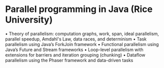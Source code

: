 # Parallel programming in Java (Rice University)

 • Theory of parallelism: computation graphs, work, span, ideal parallelism, parallel speedup, Amdahl's Law, data races, and determinism
 • Task parallelism using Java’s ForkJoin framework
 • Functional parallelism using Java’s Future and Stream frameworks
 • Loop-level parallelism with extensions for barriers and iteration grouping (chunking) 
 • Dataflow parallelism using the Phaser framework and data-driven tasks
